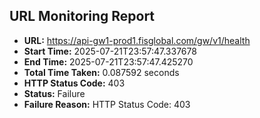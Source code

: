 ## URL Monitoring Report

- **URL:** https://api-gw1-prod1.fisglobal.com/gw/v1/health
- **Start Time:** 2025-07-21T23:57:47.337678
- **End Time:** 2025-07-21T23:57:47.425270
- **Total Time Taken:** 0.087592 seconds
- **HTTP Status Code:** 403
- **Status:** Failure
- **Failure Reason:** HTTP Status Code: 403
